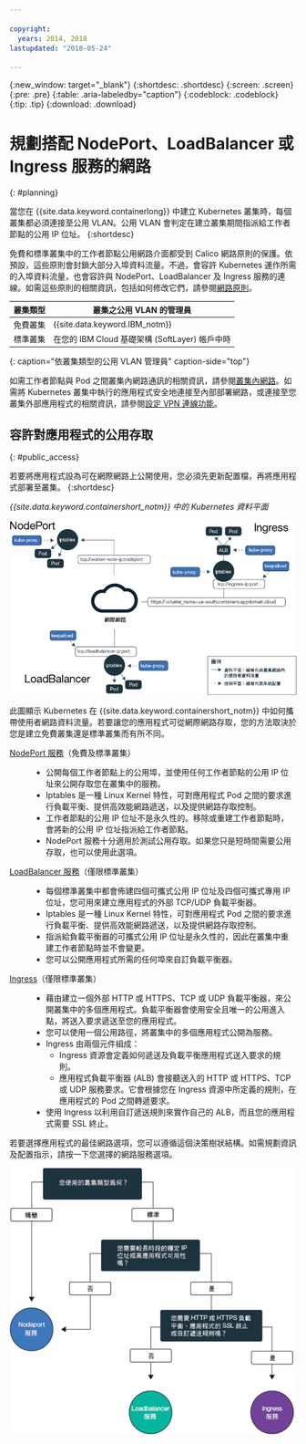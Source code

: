 ```yaml
---

copyright:
  years: 2014, 2018
lastupdated: "2018-05-24"

---
```


{:new_window: target="_blank"}
{:shortdesc: .shortdesc}
{:screen: .screen}
{:pre: .pre}
{:table: .aria-labeledby="caption"}
{:codeblock: .codeblock}
{:tip: .tip}
{:download: .download}



# 規劃搭配 NodePort、LoadBalancer 或 Ingress 服務的網路
{: #planning}

當您在 {{site.data.keyword.containerlong}} 中建立 Kubernetes 叢集時，每個叢集都必須連接至公用 VLAN。公用 VLAN 會判定在建立叢集期間指派給工作者節點的公用 IP 位址。
{:shortdesc}

免費和標準叢集中的工作者節點公用網路介面都受到 Calico 網路原則的保護。依預設，這些原則會封鎖大部分入埠資料流量。不過，會容許 Kubernetes 運作所需的入埠資料流量，也會容許與 NodePort、LoadBalancer 及 Ingress 服務的連線。如需這些原則的相關資訊，包括如何修改它們，請參閱[網路原則](cs_network_policy.html#network_policies)。

|叢集類型|叢集之公用 VLAN 的管理員|
|------------|------------------------------------------|
|免費叢集|{{site.data.keyword.IBM_notm}}|
|標準叢集|在您的 IBM Cloud 基礎架構 (SoftLayer) 帳戶中時|
{: caption="依叢集類型的公用 VLAN 管理員" caption-side="top"}

如需工作者節點與 Pod 之間叢集內網路通訊的相關資訊，請參閱[叢集內網路](cs_secure.html#in_cluster_network)。如需將 Kubernetes 叢集中執行的應用程式安全地連接至內部部署網路，或連接至您叢集外部應用程式的相關資訊，請參閱[設定 VPN 連線功能](cs_vpn.html)。

## 容許對應用程式的公用存取
{: #public_access}

若要將應用程式設為可在網際網路上公開使用，您必須先更新配置檔，再將應用程式部署至叢集。
{:shortdesc}

*{{site.data.keyword.containershort_notm}} 中的 Kubernetes 資料平面*

![{{site.data.keyword.containerlong_notm}} Kubernetes 架構](images/networking.png)

此圖顯示 Kubernetes 在 {{site.data.keyword.containershort_notm}} 中如何攜帶使用者網路資料流量。若要讓您的應用程式可從網際網路存取，您的方法取決於您是建立免費叢集還是標準叢集而有所不同。

<dl>
<dt><a href="cs_nodeport.html#planning" target="_blank">NodePort 服務</a>（免費及標準叢集）</dt>
<dd>
 <ul>
  <li>公開每個工作者節點上的公用埠，並使用任何工作者節點的公用 IP 位址來公開存取您在叢集中的服務。</li>
  <li>Iptables 是一種 Linux Kernel 特性，可對應用程式 Pod 之間的要求進行負載平衡、提供高效能網路遞送，以及提供網路存取控制。</li>
  <li>工作者節點的公用 IP 位址不是永久性的。移除或重建工作者節點時，會將新的公用 IP 位址指派給工作者節點。</li>
  <li>NodePort 服務十分適用於測試公用存取。如果您只是短時間需要公用存取，也可以使用此選項。</li>
 </ul>
</dd>
<dt><a href="cs_loadbalancer.html#planning" target="_blank">LoadBalancer 服務</a>（僅限標準叢集）</dt>
<dd>
 <ul>
  <li>每個標準叢集中都會佈建四個可攜式公用 IP 位址及四個可攜式專用 IP 位址，您可用來建立應用程式的外部 TCP/UDP 負載平衡器。</li>
  <li>Iptables 是一種 Linux Kernel 特性，可對應用程式 Pod 之間的要求進行負載平衡、提供高效能網路遞送，以及提供網路存取控制。</li>
  <li>指派給負載平衡器的可攜式公用 IP 位址是永久性的，因此在叢集中重建工作者節點時並不會變更。</li>
  <li>您可以公開應用程式所需的任何埠來自訂負載平衡器。</li></ul>
</dd>
<dt><a href="cs_ingress.html#planning" target="_blank">Ingress</a>（僅限標準叢集）</dt>
<dd>
 <ul>
  <li>藉由建立一個外部 HTTP 或 HTTPS、TCP 或 UDP 負載平衡器，來公開叢集中的多個應用程式。負載平衡器會使用安全且唯一的公用進入點，將送入要求遞送至您的應用程式。</li>
  <li>您可以使用一個公用路徑，將叢集中的多個應用程式公開為服務。</li>
  <li>Ingress 由兩個元件組成：
   <ul>
    <li>Ingress 資源會定義如何遞送及負載平衡應用程式送入要求的規則。</li>
    <li>應用程式負載平衡器 (ALB) 會接聽送入的 HTTP 或 HTTPS、TCP 或 UDP 服務要求。它會根據您在 Ingress 資源中所定義的規則，在應用程式的 Pod 之間轉遞要求。</li>
   </ul>
  <li>使用 Ingress 以利用自訂遞送規則來實作自己的 ALB，而且您的應用程式需要 SSL 終止。</li>
 </ul>
</dd></dl>

若要選擇應用程式的最佳網路選項，您可以遵循這個決策樹狀結構。如需規劃資訊及配置指示，請按一下您選擇的網路服務選項。

<img usemap="#networking_map" border="0" class="image" src="images/networkingdt.png" width="500px" alt="此圖會引導您完成選擇應用程式的最佳網路選項。如果未顯示此圖，仍然可以在文件中找到這項資訊。" style="width:500px;" />
<map name="networking_map" id="networking_map">
<area href="/docs/containers/cs_nodeport.html" alt="Nodeport 服務" shape="circle" coords="52, 283, 45"/>
<area href="/docs/containers/cs_loadbalancer.html" alt="LoadBalancer 服務" shape="circle" coords="247, 419, 44"/>
<area href="/docs/containers/cs_ingress.html" alt="Ingress 服務" shape="circle" coords="445, 420, 45"/>
</map>
